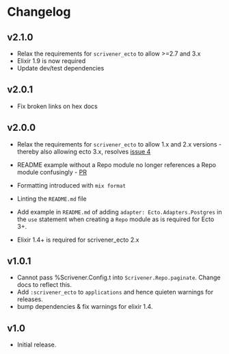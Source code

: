 # Changelog

## v2.1.0

-   Relax the requirements for `scrivener_ecto` to allow >=2.7 and 3.x
-   Elixir 1.9 is now required
-   Update dev/test dependencies

## v2.0.1

-   Fix broken links on hex docs

## v2.0.0

-   Relax the requirements for `scrivener_ecto` to allow 1.x and 2.x
versions - thereby also allowing ecto 3.x,
resolves [issue 4](https://github.com/stephenmoloney/scrivener_list/issues/4)

-   README example without a Repo module no longer references
a Repo module confusingly - [PR](https://github.com/stephenmoloney/scrivener_list/pull/2)

-   Formatting introduced with `mix format`

-   Linting the `README.md` file

-   Add example in `README.md` of adding `adapter: Ecto.Adapters.Postgres` in the
    `use` statement when creating a `Repo` module as is required
    for Ecto 3+.

-   Elixir 1.4+ is required for scrivener_ecto 2.x

## v1.0.1

-   Cannot pass %Scrivener.Config.t into `Scrivener.Repo.paginate`. Change docs to reflect this.
-   Add `:scrivener_ecto` to `applications` and hence quieten warnings for releases.
-   bump dependencies & fix warnings for elixir 1.4.

## v1.0

-   Initial release.
